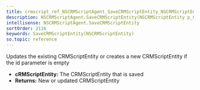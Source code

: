 ```yaml
---
title: crmscript_ref_NSCRMScriptAgent_SaveCRMScriptEntity_NSCRMScriptEntity_p_0
description: NSCRMScriptAgent.SaveCRMScriptEntity(NSCRMScriptEntity p_0)
intellisense: NSCRMScriptAgent.SaveCRMScriptEntity
sortOrder: 2116
keywords: SaveCRMScriptEntity(NSCRMScriptEntity)
so.topic: reference
---
```



Updates the existing CRMScriptEntity or creates a new CRMScriptEntity if the id parameter is empty



* **cRMScriptEntity:** The CRMScriptEntity that is saved
* **Returns:** New or updated CRMScriptEntity


